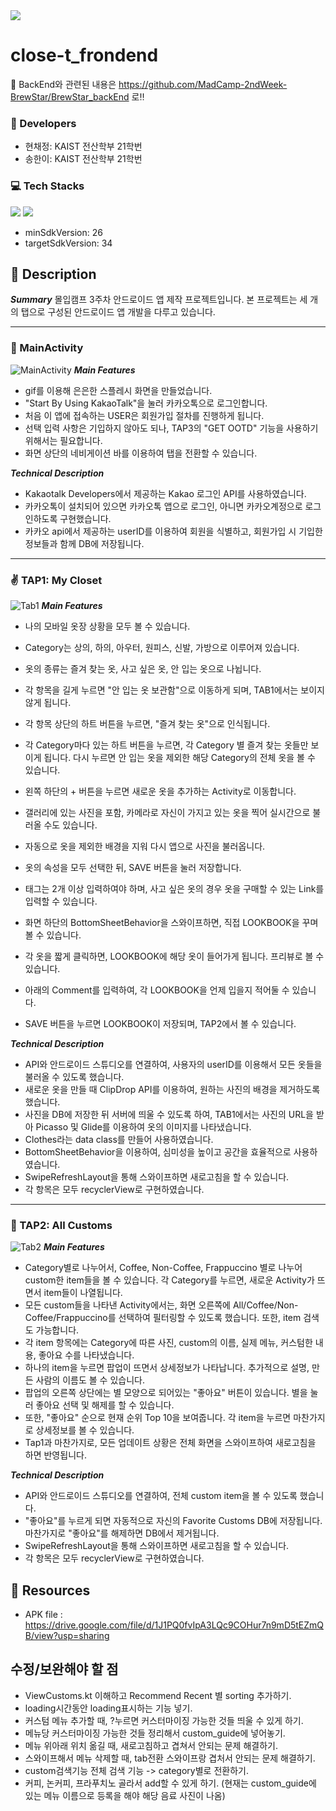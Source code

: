 <img src="https://capsule-render.vercel.app/api?type=soft&color=FFFFFF&height=80&section=header&text=🧥Close-T🧣&fontSize=50&fontColor=000000"/>


# close-t_frondend

📌 BackEnd와 관련된 내용은 https://github.com/MadCamp-2ndWeek-BrewStar/BrewStar_backEnd 로‼️

### 👥 Developers
- 현채정: KAIST 전산학부 21학번
- 송한이: KAIST 전산학부 21학번

### 💻 Tech Stacks
<img src="https://img.shields.io/badge/AndroidStudio-3DDC84?style=flat-square&logo=AndroidStudio&logoColor=white"/> <img src="https://img.shields.io/badge/Kotlin-7F52FF?style=flat-square&logo=Kotlin&logoColor=white"/>
- minSdkVersion: 26
- targetSdkVersion: 34

## 📢 Description

***Summary***
몰입캠프 3주차 안드로이드 앱 제작 프로젝트입니다.
본 프로젝트는 세 개의 탭으로 구성된 안드로이드 앱 개발을 다루고 있습니다.

---

### 📱 MainActivity
![MainActivity](https://github.com/MadCamp-2ndWeek-BrewStar/BrewStar_FrontEnd/assets/112535704/1e6d4c5c-1ac2-428f-b74d-08bb938b8f16)
***Main Features***
- gif를 이용해 은은한 스플레시 화면을 만들었습니다.
- "Start By Using KakaoTalk"을 눌러 카카오톡으로 로그인합니다.
- 처음 이 앱에 접속하는 USER은 회원가입 절차를 진행하게 됩니다.
- 선택 입력 사항은 기입하지 않아도 되나, TAP3의 "GET OOTD" 기능을 사용하기 위해서는 필요합니다.
- 화면 상단의 네비게이션 바를 이용하여 탭을 전환할 수 있습니다.

***Technical Description***
- Kakaotalk Developers에서 제공하는 Kakao 로그인 API를 사용하였습니다.
- 카카오톡이 설치되어 있으면 카카오톡 앱으로 로그인, 아니면 카카오계정으로 로그인하도록 구현했습니다.
- 카카오 api에서 제공하는 userID를 이용하여 회원을 식별하고, 회원가입 시 기입한 정보들과 함께 DB에 저장됩니다.

---

### ✌️ TAP1: My Closet
![Tab1](https://github.com/MadCamp-2ndWeek-BrewStar/BrewStar_FrontEnd/assets/112535704/63a67328-1d2c-443b-a955-e1dd5fd73553)
***Main Features***
- 나의 모바일 옷장 상황을 모두 볼 수 있습니다.
- Category는 상의, 하의, 아우터, 원피스, 신발, 가방으로 이루어져 있습니다.
- 옷의 종류는 즐겨 찾는 옷, 사고 싶은 옷, 안 입는 옷으로 나뉩니다.
- 각 항목을 길게 누르면 "안 입는 옷 보관함"으로 이동하게 되며, TAB1에서는 보이지 않게 됩니다.
- 각 항목 상단의 하트 버튼을 누르면, "즐겨 찾는 옷"으로 인식됩니다.
- 각 Category마다 있는 하트 버튼을 누르면, 각 Category 별 즐겨 찾는 옷들만 보이게 됩니다. 다시 누르면 안 입는 옷을 제외한 해당 Category의 전체 옷을 볼 수 있습니다.

- 왼쪽 하단의 + 버튼을 누르면 새로운 옷을 추가하는 Activity로 이동합니다.
- 갤러리에 있는 사진을 포함, 카메라로 자신이 가지고 있는 옷을 찍어 실시간으로 불러올 수도 있습니다.
- 자동으로 옷을 제외한 배경을 지워 다시 앱으로 사진을 불러옵니다.
- 옷의 속성을 모두 선택한 뒤, SAVE 버튼을 눌러 저장합니다.
- 태그는 2개 이상 입력하여야 하며, 사고 싶은 옷의 경우 옷을 구매할 수 있는 Link를 입력할 수 있습니다.

- 화면 하단의 BottomSheetBehavior을 스와이프하면, 직접 LOOKBOOK을 꾸며볼 수 있습니다.
- 각 옷을 짧게 클릭하면, LOOKBOOK에 해당 옷이 들어가게 됩니다. 프리뷰로 볼 수 있습니다.
- 아래의 Comment를 입력하여, 각 LOOKBOOK을 언제 입을지 적어둘 수 있습니다.
- SAVE 버튼을 누르면 LOOKBOOK이 저장되며, TAP2에서 볼 수 있습니다.

***Technical Description***
- API와 안드로이드 스튜디오를 연결하여, 사용자의 userID를 이용해서 모든 옷들을 불러올 수 있도록 했습니다.
- 새로운 옷을 만들 때 ClipDrop API를 이용하여, 원하는 사진의 배경을 제거하도록 했습니다.
- 사진을 DB에 저장한 뒤 서버에 띄울 수 있도록 하여, TAB1에서는 사진의 URL을 받아 Picasso 및 Glide를 이용하여 옷의 이미지를 나타냈습니다.
- Clothes라는 data class를 만들어 사용하였습니다.
- BottomSheetBehavior을 이용하여, 심미성을 높이고 공간을 효율적으로 사용하였습니다.
- SwipeRefreshLayout을 통해 스와이프하면 새로고침을 할 수 있습니다.
- 각 항목은 모두 recyclerView로 구현하였습니다.

---

### 🤩 TAP2: All Customs
![Tab2](https://github.com/MadCamp-2ndWeek-BrewStar/BrewStar_FrontEnd/assets/112535704/fb4de4d5-9e67-4372-bf7d-10e98e932c0a)
***Main Features***
- Category별로 나누어서, Coffee, Non-Coffee, Frappuccino 별로 나누어 custom한 item들을 볼 수 있습니다.
  각 Category를 누르면, 새로운 Activity가 뜨면서 item들이 나열됩니다.
- 모든 custom들을 나타낸 Activity에서는, 화면 오른쪽에 All/Coffee/Non-Coffee/Frappuccino를 선택하여 필터링할 수 있도록 했습니다.
  또한, item 검색도 가능합니다.
- 각 item 항목에는 Category에 따른 사진, custom의 이름, 실제 메뉴, 커스텀한 내용, 좋아요 수를 나타냈습니다.
- 하나의 item을 누르면 팝업이 뜨면서 상세정보가 나타납니다. 추가적으로 설명, 만든 사람의 이름도 볼 수 있습니다.
- 팝업의 오른쪽 상단에는 별 모양으로 되어있는 "좋아요" 버튼이 있습니다. 별을 눌러 좋아요 선택 및 해제를 할 수 있습니다.
- 또한, "좋아요" 순으로 현재 순위 Top 10을 보여줍니다. 각 item을 누르면 마찬가지로 상세정보를 볼 수 있습니다.
- Tap1과 마찬가지로, 모든 업데이트 상황은 전체 화면을 스와이프하여 새로고침을 하면 반영됩니다.

***Technical Description***
- API와 안드로이드 스튜디오를 연결하여, 전체 custom item을 볼 수 있도록 했습니다.
- "좋아요"를 누르게 되면 자동적으로 자신의 Favorite Customs DB에 저장됩니다. 마찬가지로 "좋아요"를 해제하면 DB에서 제거됩니다.
- SwipeRefreshLayout을 통해 스와이프하면 새로고침을 할 수 있습니다.
- 각 항목은 모두 recyclerView로 구현하였습니다.



## 📁 Resources
- APK file : https://drive.google.com/file/d/1J1PQ0fvIpA3LQc9COHur7n9mD5tEZmQB/view?usp=sharing



## 수정/보완해야 할 점
- ViewCustoms.kt 이해하고 Recommend Recent 별 sorting 추가하기. 
- loading시간동안 loading표시하는 기능 넣기. 
- 커스텀 메뉴 추가할 때, ?누르면 커스터마이징 가능한 것들 띄울 수 있게 하기. 
- 메뉴당 커스터마이징 가능한 것들 정리해서 custom_guide에 넣어놓기. 
- 메뉴 위아래 위치 옮길 때, 새로고침하고 겹쳐서 안되는 문제 해결하기.
- 스와이프해서 메뉴 삭제할 때, tab전환 스와이프랑 겹처서 안되는 문제 해결하기. 
- custom검색기능 전체 검색 기능 -> category별로 전환하기. 
- 커피, 논커피, 프라푸치노 골라서 add할 수 있게 하기. (현재는 custom_guide에 있는 메뉴 이름으로 등록을 해야 해당 음료 사진이 나옴) 
